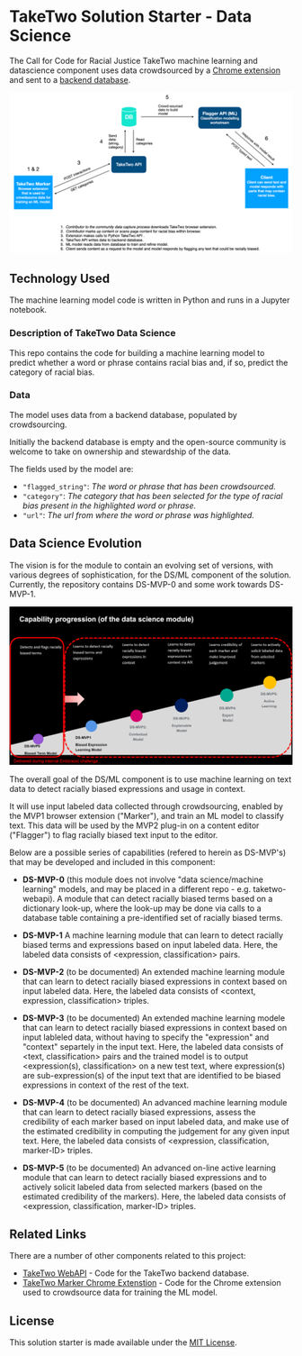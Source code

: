 # TakeTwo Solution Starter - Data Science

The Call for Code for Racial Justice TakeTwo machine learning and datascience component uses data crowdsourced by a [Chrome extension](https://github.com/Call-for-Code-for-Racial-Justice/taketwo-marker-chromeextension/blob/main/README.md) and sent to a [backend database](https://github.com/Call-for-Code-for-Racial-Justice/taketwo-webapi/blob/main/README.md).

![](https://raw.githubusercontent.com/Call-for-Code-for-Racial-Justice/TakeTwo/main/images/architecture-overview.png)

## Technology Used

The machine learning model code is written in Python and runs in a Jupyter notebook.

### Description of TakeTwo Data Science

This repo contains the code for building a machine learning model to predict whether a word or phrase contains racial bias and, if so, predict the category of racial bias.

### Data

The model uses data from a backend database, populated by crowdsourcing.

Initially the backend database is empty and the open-source community is welcome to take on ownership and stewardship of the data.

The fields used by the model are:

- ``"flagged_string"``: *The word or phrase that has been crowdsourced.*
- ``"category"``: *The category that has been selected for the type of racial bias present in the highlighted word or phrase.*
- ``"url"``: *The url from where the word or phrase was highlighted.*


## Data Science Evolution
The vision is for the module to contain an evolving set of versions, with various degrees of sophistication, for the DS/ML component of the solution. Currently, the repository contains DS-MVP-0 and some work towards DS-MVP-1.

![](/images/datascience-prog.png)

The overall goal of the DS/ML component is to use machine learning on text data to detect racially biased expressions and usage in context.

It will use input labeled data collected through crowdsourcing, enabled by the MVP1 browser extension ("Marker"), and train an ML model to classify text. This data will be used by the MVP2 plug-in on a content editor ("Flagger") to flag racially biased text input to the editor.

Below are a possible series of capabilities (refered to herein as DS-MVP's) that may be developed and included in this component:

- **DS-MVP-0** (this module does not involve "data science/machine learning" models, and may be placed in a different repo - e.g. taketwo-webapi). A module that can detect racially biased terms based on a dictionary look-up, where the look-up may be done via calls to a database table containing a pre-identified set of racially biased terms.

- **DS-MVP-1** A machine learning module that can learn to detect racially biased terms and expressions based on input labeled data. Here, the labeled data consists of <expression, classification> pairs.

- **DS-MVP-2** (to be documented) An extended machine learning module that can learn to detect racially biased expressions in context based on input labeled data. Here, the labeled data consists of <context, expression, classification> triples.

- **DS-MVP-3** (to be documented) An extended machine learning modele that can learn to detect racially biased expressions in context based on input lableled data, without having to specify the "expression" and "context" separtely in the input text. Here, the labeled data consists of <text, classification> pairs and the trained model is to output <expression(s), classification> on a new test text, where expression(s) are sub-expression(s) of the input text that are identified to be biased expressions in context of the rest of the text.

- **DS-MVP-4** (to be documented) An advanced machine learning module that can learn to detect racially biased expressions, assess the credibility of each marker based on input labeled data, and make use of the estimated credibility in computing the judgement for any given input text. Here, the labeled data consists of <expression, classification, marker-ID> triples.

- **DS-MVP-5** (to be documented) An advanced on-line active learning module that can learn to detect racially biased expressions and to actively solicit labeled data from selected markers (based on the estimated credibility of the markers). Here, the labeled data consists of <expression, classification, marker-ID> triples.

## Related Links

There are a number of other components related to this project:

- [TakeTwo WebAPI](https://github.com/Call-for-Code-for-Racial-Justice/taketwo-webapi/blob/main/README.md) - Code for the TakeTwo backend database.
- [TakeTwo Marker Chrome Extenstion](https://github.com/Call-for-Code-for-Racial-Justice/taketwo-marker-chromeextension/blob/main/README.md) - Code for the Chrome extension used to crowdsource data for training the ML model.

## License

This solution starter is made available under the [MIT License](LICENSE).
